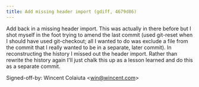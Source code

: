 ```yaml
---
title: Add missing header import (gdiff, 4679d86)
---
```


Add back in a missing header import. This was actually in there before but I shot myself in the foot trying to amend the last commit (used git-reset when I should have used git-checkout; all I wanted to do was exclude a file from the commit that I really wanted to be in a separate, later commit). In reconstructing the history I missed out the header import. Rather than rewrite the history again I'll just chalk this up as a lesson learned and do this as a separate commit.

Signed-off-by: Wincent Colaiuta &lt;win@wincent.com&gt;

